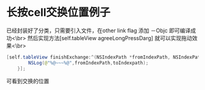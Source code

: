 # 长按cell交换位置例子

已经封装好了分类，只需要引入文件，在other link flag 添加 －Objc 即可编译成功<\br>
然后实现方法[self.tableView agreeLongPressDarg] 就可以实现拖动效果<\br>
```java  
[self.tableView finishExchange:^(NSIndexPath *fromIndexPath, NSIndexPath *toIndexpath) {
        NSLog(@"%@~~~%@",fromIndexPath,toIndexpath);
    }];
```
可看到交换的位置
